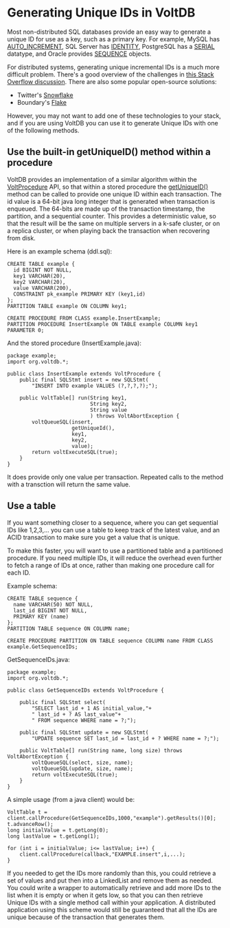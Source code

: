 Generating Unique IDs in VoltDB
===============================

Most non-distributed SQL databases provide an easy way to generate a unique ID for use as a key, such as a primary key.  For example, MySQL has [AUTO_INCREMENT](http://dev.mysql.com/doc/refman/5.0/en/example-auto-increment.html), SQL Server has [IDENTITY](http://msdn.microsoft.com/en-us/library/ms186775.aspx), PostgreSQL has a [SERIAL](http://www.postgresql.org/docs/8.4/static/datatype-numeric.html#DATATYPE-SERIAL) datatype, and Oracle provides [SEQUENCE](http://docs.oracle.com/cd/B28359_01/server.111/b28286/statements_6015.htm#SQLRF01314) objects.

For distributed systems, generating unique incremental IDs is a much more difficult problem.  There's a good overview of the challenges in [this Stack Overflow discussion](http://stackoverflow.com/questions/2671858/distributed-sequence-number-generation).  There are also some popular open-source solutions:

- Twitter's [Snowflake](https://github.com/twitter/snowflake)
- Boundary's [Flake](http://boundary.com/blog/2012/01/12/flake-a-decentralized-k-ordered-unique-id-generator-in-erlang/)

However, you may not want to add one of these technologies to your stack, and if you are using VoltDB you can use it to generate Unique IDs with one of the following methods.

Use the built-in getUniqueID() method within a procedure
--------------------------------------------------------

VoltDB provides an implementation of a similar algorithm within the [VoltProcedure](http://voltdb.com/docs/javadoc/server-api/org/voltdb/VoltProcedure.html) API, so that within a stored procedure the [getUniqueID()](http://voltdb.com/docs/javadoc/server-api/org/voltdb/VoltProcedure.html#getUniqueId()) method can be called to provide one unique ID within each transaction.  The id value is a 64-bit java long integer that is generated when transaction is enqueued. The 64-bits are made up of the transaction timestamp, the partition, and a sequential counter.  This provides a deterministic value, so that the result will be the same on multiple servers in a k-safe cluster, or on a replica cluster, or when playing back the transaction when recovering from disk.

Here is an example schema (ddl.sql):

    CREATE TABLE example {
      id BIGINT NOT NULL,
      key1 VARCHAR(20),
      key2 VARCHAR(20),
      value VARCHAR(200),
      CONSTRAINT pk_example PRIMARY KEY (key1,id)
    };
    PARTITION TABLE example ON COLUMN key1;

    CREATE PROCEDURE FROM CLASS example.InsertExample;
    PARTITION PROCEDURE InsertExample ON TABLE example COLUMN key1 PARAMETER 0;

And the stored procedure (InsertExample.java):

    package example;
    import org.voltdb.*;

    public class InsertExample extends VoltProcedure {
        public final SQLStmt insert = new SQLStmt(
            "INSERT INTO example VALUES (?,?,?,?);");

        public VoltTable[] run(String key1,
                               String key2,
                               String value
                               ) throws VoltAbortException {
            voltQueueSQL(insert,
                         getUniqueId(),
                         key1,
                         key2,
                         value);
            return voltExecuteSQL(true);
        }
    }

It does provide only one value per transaction.  Repeated calls to the method with a transction will return the same value.

Use a table
-----------

If you want something closer to a sequence, where you can get sequential IDs like 1,2,3,... you can use a table to keep track of the latest value, and an ACID transaction to make sure you get a value that is unique.

To make this faster, you will want to use a partitioned table and a partitioned procedure. If you need multiple IDs, it will reduce the overhead even further to fetch a range of IDs at once, rather than making one procedure call for each ID.

Example schema:

    CREATE TABLE sequence {
      name VARCHAR(50) NOT NULL,
      last_id BIGINT NOT NULL,
      PRIMARY KEY (name)
    };
    PARTITION TABLE sequence ON COLUMN name;

    CREATE PROCEDURE PARTITION ON TABLE sequence COLUMN name FROM CLASS example.GetSequenceIDs;

GetSequenceIDs.java:

    package example;
    import org.voltdb.*;

    public class GetSequenceIDs extends VoltProcedure {

        public final SQLStmt select(
            "SELECT last_id + 1 AS initial_value,"+
            " last_id + ? AS last_value"+
            " FROM sequence WHERE name = ?;");

        public final SQLStmt update = new SQLStmt(
            "UPDATE sequence SET last_id = last_id + ? WHERE name = ?;");

        public VoltTable[] run(String name, long size) throws VoltAbortException {
            voltQueueSQL(select, size, name);
            voltQueueSQL(update, size, name);
            return voltExecuteSQL(true);
        }
    }

A simple usage (from a java client) would be:

    VoltTable t = client.callProcedure(GetSequenceIDs,1000,"example").getResults()[0];
    t.advanceRow();
    long initialValue = t.getLong(0);
    long lastValue = t.getLong(1);

    for (int i = initialValue; i<= lastValue; i++) {
        client.callProcedure(callback,"EXAMPLE.insert",i,...);
    }

If you needed to get the IDs more randomly than this, you could retrieve a set of values and put then into a LinkedList and remove them as needed. You could write a wrapper to automatically retrieve and add more IDs to the list when it is empty or when it gets low, so that you can then retrieve Unique IDs with a single method call within your application. A distributed application using this scheme would still be guaranteed that all the IDs are unique because of the transaction that generates them.
